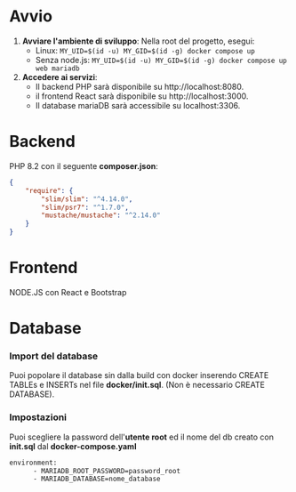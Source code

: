 # Avvio
1. **Avviare l'ambiente di sviluppo**: Nella root del progetto, esegui:
    - Linux: `MY_UID=$(id -u) MY_GID=$(id -g) docker compose up`
    - Senza node.js: `MY_UID=$(id -u) MY_GID=$(id -g) docker compose up web mariadb`
2. **Accedere ai servizi**:
    - Il backend PHP sarà disponibile su http://localhost:8080.
    - il frontend React sarà disponibile su http://localhost:3000.
    - Il database mariaDB sarà accessibile su localhost:3306.

# Backend
PHP 8.2 con il seguente **composer.json**:
``` JSON
{
    "require": {
        "slim/slim": "^4.14.0",
        "slim/psr7": "^1.7.0",
        "mustache/mustache": "^2.14.0"
    }
}
```

# Frontend
NODE.JS con React e Bootstrap

# Database
### Import del database
Puoi popolare il database sin dalla build con docker inserendo CREATE TABLEs e INSERTs nel file **docker/init.sql**.
(Non è necessario CREATE DATABASE).

### Impostazioni
Puoi scegliere la password dell'**utente root** ed il nome del db creato con **init.sql** dal **docker-compose.yaml**
``` Dockerfile
environment:
      - MARIADB_ROOT_PASSWORD=password_root
      - MARIADB_DATABASE=nome_database
```

